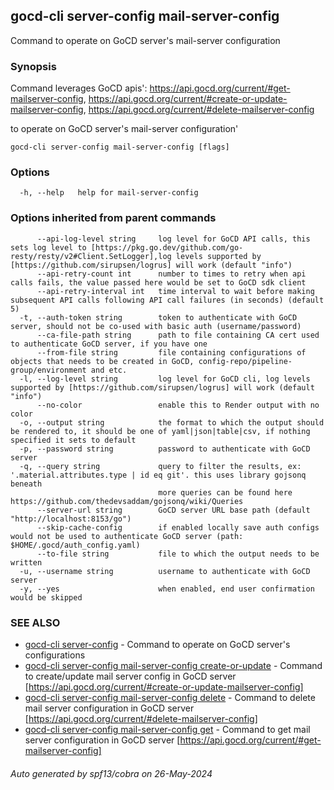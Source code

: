 ## gocd-cli server-config mail-server-config

Command to operate on GoCD server's mail-server configuration

### Synopsis

Command leverages GoCD apis':
https://api.gocd.org/current/#get-mailserver-config,
https://api.gocd.org/current/#create-or-update-mailserver-config,
https://api.gocd.org/current/#delete-mailserver-config

to operate on GoCD server's mail-server configuration'

```
gocd-cli server-config mail-server-config [flags]
```

### Options

```
  -h, --help   help for mail-server-config
```

### Options inherited from parent commands

```
      --api-log-level string     log level for GoCD API calls, this sets log level to [https://pkg.go.dev/github.com/go-resty/resty/v2#Client.SetLogger],log levels supported by [https://github.com/sirupsen/logrus] will work (default "info")
      --api-retry-count int      number to times to retry when api calls fails, the value passed here would be set to GoCD sdk client
      --api-retry-interval int   time interval to wait before making subsequent API calls following API call failures (in seconds) (default 5)
  -t, --auth-token string        token to authenticate with GoCD server, should not be co-used with basic auth (username/password)
      --ca-file-path string      path to file containing CA cert used to authenticate GoCD server, if you have one
      --from-file string         file containing configurations of objects that needs to be created in GoCD, config-repo/pipeline-group/environment and etc.
  -l, --log-level string         log level for GoCD cli, log levels supported by [https://github.com/sirupsen/logrus] will work (default "info")
      --no-color                 enable this to Render output with no color
  -o, --output string            the format to which the output should be rendered to, it should be one of yaml|json|table|csv, if nothing specified it sets to default
  -p, --password string          password to authenticate with GoCD server
  -q, --query string             query to filter the results, ex: '.material.attributes.type | id eq git'. this uses library gojsonq beneath
                                 more queries can be found here https://github.com/thedevsaddam/gojsonq/wiki/Queries
      --server-url string        GoCD server URL base path (default "http://localhost:8153/go")
      --skip-cache-config        if enabled locally save auth configs would not be used to authenticate GoCD server (path: $HOME/.gocd/auth_config.yaml)
      --to-file string           file to which the output needs to be written
  -u, --username string          username to authenticate with GoCD server
  -y, --yes                      when enabled, end user confirmation would be skipped
```

### SEE ALSO

* [gocd-cli server-config](gocd-cli_server-config.md)	 - Command to operate on GoCD server's configurations
* [gocd-cli server-config mail-server-config create-or-update](gocd-cli_server-config_mail-server-config_create-or-update.md)	 - Command to create/update mail server config in GoCD server [https://api.gocd.org/current/#create-or-update-mailserver-config]
* [gocd-cli server-config mail-server-config delete](gocd-cli_server-config_mail-server-config_delete.md)	 - Command to delete mail server configuration in GoCD server [https://api.gocd.org/current/#delete-mailserver-config]
* [gocd-cli server-config mail-server-config get](gocd-cli_server-config_mail-server-config_get.md)	 - Command to get mail server configuration in GoCD server [https://api.gocd.org/current/#get-mailserver-config]

###### Auto generated by spf13/cobra on 26-May-2024
